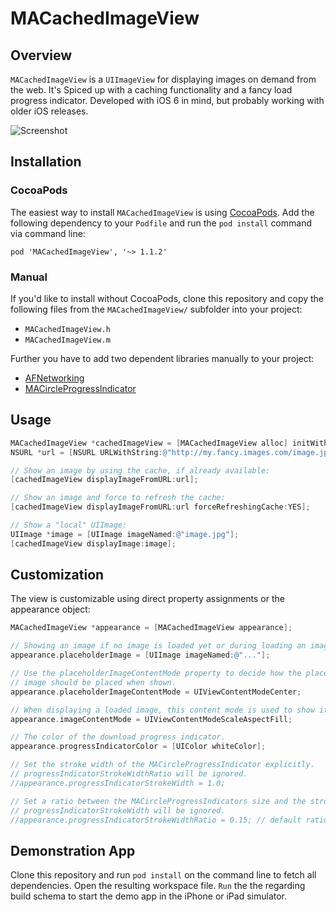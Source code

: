 # MACachedImageView
## Overview
`MACachedImageView` is a `UIImageView` for displaying images on demand from the web. It's Spiced up with a caching functionality and a fancy load progress indicator. Developed with iOS 6 in mind, but probably working with older iOS releases.

![Screenshot](https://raw.github.com/swissmanu/MACachedImageView/master/screenshot.png)

## Installation
### CocoaPods
The easiest way to install `MACachedImageView` is using [CocoaPods](http://cocoapods.org/). Add the following dependency to your `Podfile` and run the `pod install` command via command line:

	pod 'MACachedImageView', '~> 1.1.2'

### Manual
If you'd like to install without CocoaPods, clone this repository and copy the following files from the `MACachedImageView/` subfolder into your project:

* `MACachedImageView.h`
* `MACachedImageView.m`

Further you have to add two dependent libraries manually to your project:

* [AFNetworking](https://github.com/AFNetworking/AFNetworking)
* [MACircleProgressIndicator](https://github.com/swissmanu/MACircleProgressIndicator)

## Usage
```objective-c
MACachedImageView *cachedImageView = [MACachedImageView alloc] initWithFrame:CGRectMake(0,0,100,100)];
NSURL *url = [NSURL URLWithString:@"http://my.fancy.images.com/image.jpg"];

// Show an image by using the cache, if already available:
[cachedImageView displayImageFromURL:url];

// Show an image and force to refresh the cache:
[cachedImageView displayImageFromURL:url forceRefreshingCache:YES];

// Show a "local" UIImage:
UIImage *image = [UIImage imageNamed:@"image.jpg"];
[cachedImageView displayImage:image];

```

## Customization
The view is customizable using direct property assignments or the appearance object:

```objective-c
MACachedImageView *appearance = [MACachedImageView appearance];

// Showing an image if no image is loaded yet or during loading an image:
appearance.placeholderImage = [UIImage imageNamed:@"..."];

// Use the placeholderImageContentMode property to decide how the placeholder
// image should be placed when shown.
appearance.placeholderImageContentMode = UIViewContentModeCenter;

// When displaying a loaded image, this content mode is used to show it properly.
appearance.imageContentMode = UIViewContentModeScaleAspectFill;

// The color of the download progress indicator.
appearance.progressIndicatorColor = [UIColor whiteColor];

// Set the stroke width of the MACircleProgressIndicator explicitly.
// progressIndicatorStrokeWidthRatio will be ignored.
//appearance.progressIndicatorStrokeWidth = 1.0;

// Set a ratio between the MACircleProgressIndicators size and the stroke width.
// progressIndicatorStrokeWidth will be ignored.
//appearance.progressIndicatorStrokeWidthRatio = 0.15; // default ratio, just for information :)
```

## Demonstration App
Clone this repository and run `pod install` on the command line to fetch all dependencies. Open the resulting workspace file. `Run` the the regarding build schema to start the demo app in the iPhone or iPad simulator.